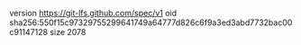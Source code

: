 version https://git-lfs.github.com/spec/v1
oid sha256:550f15c97329755299641749a64777d826c6f9a3ed3abd7732bac00c91147128
size 2078
